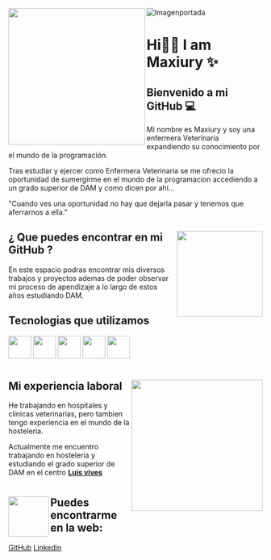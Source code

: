 
![Imagenportada](https://user-images.githubusercontent.com/113462878/196045657-69b7a0b2-052c-441b-9518-04cb7fed7e41.jpeg)
 <a><img align="left" width="271" src="https://user-images.githubusercontent.com/113462878/196184839-bdacf6b0-8a11-4a95-8b53-051fc615f658.jpeg"></a> 
<h1> Hi👋🏽 I am Maxiury ✨ </h1>
<h2> Bienvenido a mi GitHub 💻 </h2>
 Mi nombre es Maxiury y soy una enfermera Veterinaria expandiendo su conocimiento por el  mundo de la programación.
 
 Tras estudiar y ejercer como Enfermera Veterinaria se me ofrecio la oportunidad de sumergirme en el mundo de la programacion accediendo a un grado superior de DAM y como dicen por ahi...
 
"Cuando ves una oportunidad no hay que dejarla pasar y tenemos que aferrarnos a ella."

##

<a><img align="right" width="170" src="https://user-images.githubusercontent.com/113462878/196414665-24541c9e-448e-4c0b-afd2-3e05a15b15f5.png"></a> 
##
<h2> ¿ Que puedes encontrar en mi GitHub ? </h2>
 


En este espacio podras encontrar mis diversos trabajos y  proyectos ademas de poder observar mi proceso de apendizaje a lo largo de estos años estudiando DAM.

<h2>Tecnologias que utilizamos </h2>

 <img loading="lazy" src="https://www.jetbrains.com/academy/img/icon-kotlin-new.svg" 
  height="45">  <img loading="lazy" src="https://distreau.com/github.svg" 
  height="45"> <img loading="lazy" src="https://materiageek.com/wp-content/uploads/2020/10/GitKraken-7.4.0-Descargar-gratis.png"
  height="45"> <img loading="lazy" src="https://resources.jetbrains.com/storage/products/intellij-idea/img/meta/intellij-idea_logo_300x300.png" 
  height="45"> <img loading="lazy" src="https://user-images.githubusercontent.com/674621/71187801-14e60a80-2280-11ea-94c9-e56576f76baf.png" 
  height="45">
#

<a><img align="right" width="260" src="https://user-images.githubusercontent.com/113462878/196224279-804bad03-304a-4725-a752-f4853089ef5a.jpeg"></a> 
<h2> Mi experiencia laboral </h2>
He trabajando en hospitales y clinicas veterinarias, pero tambien tengo experiencia en el mundo de la hosteleria.

Actualmente me encuentro trabajando en hosteleria y estudiando el grado superior de DAM en el centro  [**Luis vives**](https://www.iesluisvives.es/)

#
<a><img align="left" width="80" src="https://user-images.githubusercontent.com/113462878/196224124-278e51d0-6f50-40a8-bc82-4e8b01c6196a.jpeg"> <h2>Puedes encontrarme en la web: </h2> </a> 
<a href="https://github.com/Maxiury">GitHub</a>
<a href= "https://www.linkedin.com/feed/">Linkedin</a>
<!--
**Maxiury/Maxiury** is a ✨ _special_ ✨ repository because its `README.md` (this file) appears on your GitHub profile.

Here are some ideas to get you started:

- 🔭 I’m currently working on ...
- 🌱 I’m currently learning ...
- 👯 I’m looking to collaborate on ...
- 🤔 I’m looking for help with ...
- 💬 Ask me about ...
- 📫 How to reach me: ...
- 😄 Pronouns: ...
- ⚡ Fun fact: ...
-->
